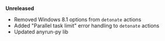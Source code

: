 **Unreleased**
* Removed Windows 8.1 options from `detonate` actions
* Added "Parallel task limit" error handling to `detonate` actions
* Updated anyrun-py lib
